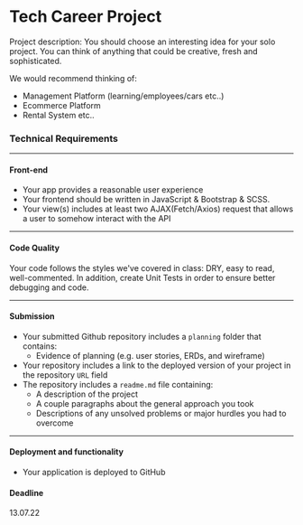 # Tech Career Project

Project description:
You should choose an interesting idea for your solo project.
You can think of anything that could be creative, fresh and sophisticated.

We would recommend thinking of:
- Management Platform (learning/employees/cars etc..)
- Ecommerce Platform
- Rental System
etc..

### Technical Requirements

--- 

#### Front-end

- Your app provides a reasonable user experience
- Your frontend should be written in JavaScript & Bootstrap & SCSS.
- Your view(s) includes at least two AJAX(Fetch/Axios) request that allows a user to somehow interact with the API


---

#### Code Quality

Your code follows the styles we've covered in class: DRY, easy to read,
well-commented.
In addition, create Unit Tests in order to ensure better debugging and code.

---

#### Submission
- Your submitted Github repository includes a `planning` folder that contains:
  - Evidence of planning (e.g. user stories, ERDs, and wireframe)
- Your repository includes a link to the deployed version of your project in the repository `URL` field
- The repository includes a `readme.md` file containing:
  - A description of the project
  - A couple paragraphs about the general approach you took
  - Descriptions of any unsolved problems or major hurdles you had to overcome

---

#### Deployment and functionality
- Your application is deployed to GitHub 

#### Deadline
13.07.22

